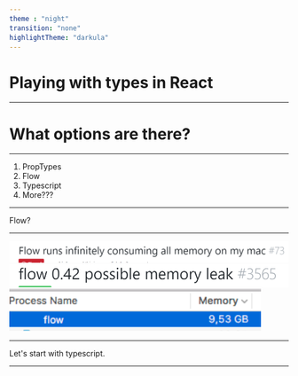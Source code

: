 ```yaml
---
theme : "night"
transition: "none"
highlightTheme: "darkula"
---
```


# Playing with types in React

---

# What options are there?

---

1. PropTypes <!-- .element: class="fragment" -->
2. Flow <!-- .element: class="fragment" -->
3. Typescript <!-- .element: class="fragment" -->
4. More??? <!-- .element: class="fragment" -->

---

Flow? 

---

<img src="img/flow1.PNG"> 
<img src="img/flow2.PNG"> <!-- .element: class="fragment" -->
<img src="img/flow3.PNG"> <!-- .element: class="fragment" -->

---

Let's start with typescript.



---
